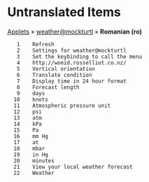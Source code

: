 # Untranslated Items
[Applets](../../../README.md) &#187; [weather@mockturtl](../README.md) &#187; **Romanian (ro)**

       1	Refresh
       2	Settings for weather@mockturtl
       3	Set the keybinding to call the menu
       4	http://woeid.rosselliot.co.nz/
       5	Vertical orientation
       6	Translate condition
       7	Display time in 24 hour format
       8	Forecast length
       9	days
      10	knots
      11	Atmospheric pressure unit
      12	psi
      13	atm
      14	kPa
      15	Pa
      16	mm Hg
      17	at
      18	mbar
      19	in Hg
      20	minutes
      21	View your local weather forecast
      22	Weather
